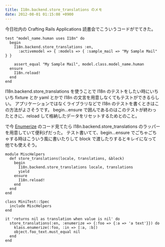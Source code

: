```yaml
---
title: I18n.backend.store_translations のメモ
date: 2012-08-01 01:15:08 +0900
---
```


今日社内の Crafting Rails Applications 読書会でこういうコードがでてきた。


    test "model_name.human uses I18n" do
      begin
        I18n.backend.store_translations :en,
          :activemodel => { :models => { :sample_mail => "My Sample Mail" } }

        assert_equal "My Sample Mail", model.class.model_name.human
      ensure
        I18n.reload!
      end
    end


I18n.backend.store_translations を使うことで I18n のテストをしたい時にいちいち fixture とか yaml とかで I18n の文言を用意しなくてもテストができるらしい。
アプリケーションではなくライブラリなどで I18n のテストを書くときはこの方法がよさそうです。
begin...ensure で囲んであるのはこのテストが終わったときに、reload して格納したデータをリセットするためとのこと。

で今 [Enumerize](https://github.com/brainspec/enumerize) のコード見てたら I18n.backend.store_translations のラッパーを用意していて便利げだった。
テスト書いてて、begin...ensure でごちゃごちゃする時はこういう風に書いたりして
block で渡したりするとキレイになって他でも使えそう。

    module MiscHelpers
      def store_translations(locale, translations, &block)
        begin
          I18n.backend.store_translations locale, translations
          yield
        ensure
          I18n.reload!
        end
      end
    end

    class MiniTest::Spec
      include MiscHelpers
    end

    it 'returns nil as translation when value is nil' do
      store_translations(:en, :enumerize => {:foo => {:a => 'a text'}}) do
        klass.enumerize(:foo, :in => [:a, :b])
        object.foo_text.must_equal nil
      end
    end
